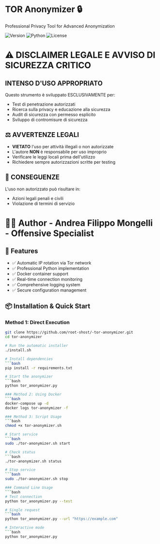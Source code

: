 # TOR Anonymizer 🔒

Professional Privacy Tool for Advanced Anonymization

![Version](https://img.shields.io/badge/version-2.0.0-blue)
![Python](https://img.shields.io/badge/python-3.8%2B-green)
![License](https://img.shields.io/badge/license-MIT-orange)

# ⚠️ DISCLAIMER LEGALE E AVVISO DI SICUREZZA CRITICO

## INTENSO D'USO APPROPRIATO
Questo strumento è sviluppato ESCLUSIVAMENTE per:
- Test di penetrazione autorizzati
- Ricerca sulla privacy e educazione alla sicurezza
- Audit di sicurezza con permesso esplicito
- Sviluppo di contromisure di sicurezza

## ⚖️ AVVERTENZE LEGALI
- **VIETATO** l'uso per attività illegali o non autorizzate
- L'autore **NON** è responsabile per uso improprio
- Verificare le leggi locali prima dell'utilizzo
- Richiedere sempre autorizzazioni scritte per testing

## 🚨 CONSEGUENZE
L'uso non autorizzato può risultare in:
- Azioni legali penali e civili
- Violazione di termini di servizio

# 👨‍💻 Author - **Andrea Filippo Mongelli** - **Offensive Specialist**

## 🚀 Features

- ✅ Automatic IP rotation via Tor network
- ✅ Professional Python implementation
- ✅ Docker container support
- ✅ Real-time connection monitoring
- ✅ Comprehensive logging system
- ✅ Secure configuration management

## 📦 Installation & Quick Start

### Method 1: Direct Execution
```bash
git clone https://github.com/root-shost/-tor-anonymizer.git
cd tor-anonymizer

# Run the automatic installer
./install.sh

# Install dependencies
```bash
pip install -r requirements.txt

# Start the anonymizer
```bash
python tor_anonymizer.py

### Method 2: Using Docker
```bash
docker-compose up -d
docker logs tor-anonymizer -f

### Method 3: Script Usage
```bash
chmod +x tor-anonymizer.sh

# Start service
```bash
sudo ./tor-anonymizer.sh start

# Check status
```bash
./tor-anonymizer.sh status

# Stop service
```bash
sudo ./tor-anonymizer.sh stop

### Command Line Usage
```bash
# Test connection
python tor_anonymizer.py --test

# Single request
```bash
python tor_anonymizer.py --url "https://example.com"

# Interactive mode
```bash
python tor_anonymizer.py


